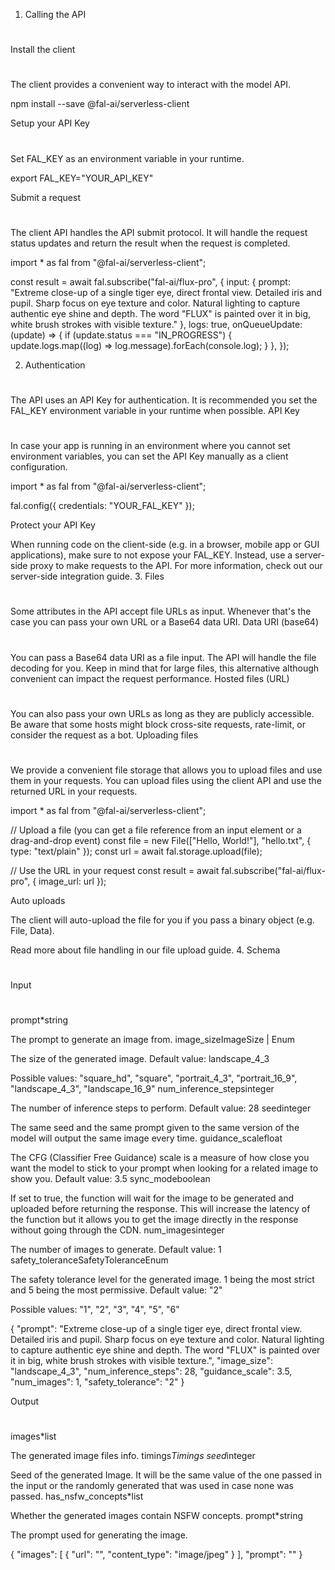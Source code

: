 1. Calling the API
#
Install the client
#

The client provides a convenient way to interact with the model API.

npm install --save @fal-ai/serverless-client

Setup your API Key
#

Set FAL_KEY as an environment variable in your runtime.

export FAL_KEY="YOUR_API_KEY"

Submit a request
#

The client API handles the API submit protocol. It will handle the request status updates and return the result when the request is completed.

import * as fal from "@fal-ai/serverless-client";

const result = await fal.subscribe("fal-ai/flux-pro", {
  input: {
    prompt: "Extreme close-up of a single tiger eye, direct frontal view. Detailed iris and pupil. Sharp focus on eye texture and color. Natural lighting to capture authentic eye shine and depth. The word \"FLUX\" is painted over it in big, white brush strokes with visible texture."
  },
  logs: true,
  onQueueUpdate: (update) => {
    if (update.status === "IN_PROGRESS") {
      update.logs.map((log) => log.message).forEach(console.log);
    }
  },
});

2. Authentication
#

The API uses an API Key for authentication. It is recommended you set the FAL_KEY environment variable in your runtime when possible.
API Key
#
In case your app is running in an environment where you cannot set environment variables, you can set the API Key manually as a client configuration.

import * as fal from "@fal-ai/serverless-client";

fal.config({
  credentials: "YOUR_FAL_KEY"
});

Protect your API Key

When running code on the client-side (e.g. in a browser, mobile app or GUI applications), make sure to not expose your FAL_KEY. Instead, use a server-side proxy to make requests to the API. For more information, check out our server-side integration guide.
3. Files
#

Some attributes in the API accept file URLs as input. Whenever that's the case you can pass your own URL or a Base64 data URI.
Data URI (base64)
#

You can pass a Base64 data URI as a file input. The API will handle the file decoding for you. Keep in mind that for large files, this alternative although convenient can impact the request performance.
Hosted files (URL)
#

You can also pass your own URLs as long as they are publicly accessible. Be aware that some hosts might block cross-site requests, rate-limit, or consider the request as a bot.
Uploading files
#

We provide a convenient file storage that allows you to upload files and use them in your requests. You can upload files using the client API and use the returned URL in your requests.

import * as fal from "@fal-ai/serverless-client";

// Upload a file (you can get a file reference from an input element or a drag-and-drop event)
const file = new File(["Hello, World!"], "hello.txt", { type: "text/plain" });
const url = await fal.storage.upload(file);

// Use the URL in your request
const result = await fal.subscribe("fal-ai/flux-pro", { image_url: url });

Auto uploads

The client will auto-upload the file for you if you pass a binary object (e.g. File, Data).

Read more about file handling in our file upload guide.
4. Schema
#
Input
#
prompt*string

The prompt to generate an image from.
image_sizeImageSize | Enum

The size of the generated image. Default value: landscape_4_3

Possible values: "square_hd", "square", "portrait_4_3", "portrait_16_9", "landscape_4_3", "landscape_16_9"
num_inference_stepsinteger

The number of inference steps to perform. Default value: 28
seedinteger

The same seed and the same prompt given to the same version of the model will output the same image every time.
guidance_scalefloat

The CFG (Classifier Free Guidance) scale is a measure of how close you want the model to stick to your prompt when looking for a related image to show you. Default value: 3.5
sync_modeboolean

If set to true, the function will wait for the image to be generated and uploaded before returning the response. This will increase the latency of the function but it allows you to get the image directly in the response without going through the CDN.
num_imagesinteger

The number of images to generate. Default value: 1
safety_toleranceSafetyToleranceEnum

The safety tolerance level for the generated image. 1 being the most strict and 5 being the most permissive. Default value: "2"

Possible values: "1", "2", "3", "4", "5", "6"

{
  "prompt": "Extreme close-up of a single tiger eye, direct frontal view. Detailed iris and pupil. Sharp focus on eye texture and color. Natural lighting to capture authentic eye shine and depth. The word \"FLUX\" is painted over it in big, white brush strokes with visible texture.",
  "image_size": "landscape_4_3",
  "num_inference_steps": 28,
  "guidance_scale": 3.5,
  "num_images": 1,
  "safety_tolerance": "2"
}

Output
#
images*list<Image>

The generated image files info.
timings*Timings
seed*integer

Seed of the generated Image. It will be the same value of the one passed in the input or the randomly generated that was used in case none was passed.
has_nsfw_concepts*list<boolean>

Whether the generated images contain NSFW concepts.
prompt*string

The prompt used for generating the image.

{
  "images": [
    {
      "url": "",
      "content_type": "image/jpeg"
    }
  ],
  "prompt": ""
}